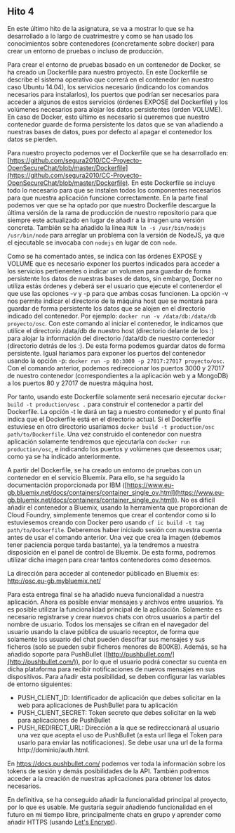 ## Hito 4


En este último hito de la asignatura, se va a mostrar lo que se ha desarrollado a lo largo de cuatrimestre y como se han usado los conocimientos sobre contenedores (concretamente sobre docker) para crear un entorno de pruebas o incluso de producción.

Para crear el entorno de pruebas basado en un contenedor de Docker, se ha creado un Dockerfile para nuestro proyecto. En este Dockerfile se describe el sistema operativo que correrá en el contenedor (en nuestro caso Ubuntu 14.04), los servicios necesario (indicando los comandos necesarios para instalarlos), los puertos que podrían ser necesarios para acceder a algunos de estos servicios (órdenes EXPOSE del Dockerfile) y los volúmenes necesarios para alojar los datos persistentes (orden VOLUME). En caso de Docker, esto último es necesario si queremos que nuestro contenedor guarde de forma persistente los datos que se van añadiendo a nuestras bases de datos, pues por defecto al apagar el contenedor los datos se pierden.

Para nuestro proyecto podemos ver el Dockerfile que se ha desarrollado en: [https://github.com/segura2010/CC-Proyecto-OpenSecureChat/blob/master/Dockerfile](https://github.com/segura2010/CC-Proyecto-OpenSecureChat/blob/master/Dockerfile). En este Dockerfile se incluye todo lo necesario para que se instalen todos los componentes necesarios para que nuestra aplicación funcione correctamente. En la parte final podemos ver que se ha optado por que nuestro Dockerfile descargue la última versión de la rama de producción de nuestro repositorio para que siempre este actualizado en lugar de añadir a la imagen una versión concreta. También se ha añadido la línea `RUN ln -s /usr/bin/nodejs /usr/bin/node` para arreglar un problema con la versión de NodeJS, ya que el ejecutable se invocaba con `nodejs` en lugar de con `node`.

Como se ha comentado antes, se indica con las órdenes EXPOSE y VOLUME que es necesario exponer los puertos indicados para acceder a los servicios pertienentes o indicar un volumen para guardar de forma persistente los datos de nuestras bases de datos, sin embargo, Docker no utiliza estás órdenes y deberá ser el usuario que ejecute el contenerdor el que use las opciones -v y -p para que ambas cosas funcionen. La opción -v nos permite indicar el directorio de la máquina host que se montará para guardar de forma persistente los datos que se alojen en el directorio indicado del contenedor. Por ejemplo: `docker run -v /data/db:/data/db proyecto/osc`. Con este comando al iniciar el contenedor, le indicamos que utilice el directorio /data/db de nuestro host (directorio delante de los :) para alojar la información del directorio /data/db de nuestro contenedor (directorio detrás de los :). De esta forma podemos guardar datos de forma persistente. Igual hariamos para exponer los puertos del contenedor usando la opción -p: `docker run -p 80:3000 -p 27017:27017 proyecto/osc`. Con el comando anterior, podemos redireccionar los puertos 3000 y 27017 de nuestro contenedor (correspondientes a la aplicación web y a MongoDB) a los puertos 80 y 27017 de nuestra máquina host.

Por tanto, usando este Dockerfile solamente será necesario ejecutar `docker build -t production/osc .` para construir el contenedor a partir del Dockerfile. La opción -t le dará un tag a nuestro contenedor y el punto final indica que el Dockerfile está en el directorio actual. Si el Dockerfile estuviese en otro directorio usaríamos `docker build -t production/osc path/to/Dockerfile`. Una vez construido el contenedor con nuestra aplicación solamente tendremos que ejecutarla con `docker run production/osc`, e indicando los puertos y volúmenes que deseemos usar; como ya se ha indicado anteriormente.

A partir del Dockerfile, se ha creado un entorno de pruebas con un contenedor en el servicio Bluemix. Para ello, se ha seguido la documentación proporcionada por IBM ([https://www.eu-gb.bluemix.net/docs/containers/container_single_ov.html](https://www.eu-gb.bluemix.net/docs/containers/container_single_ov.html)). No es difícil añadir el contenedor a Bluemix, usando la herramienta que proporcionan de Cloud Foundry, simplemente tenemos que crear el contendor como si lo estuviesemos creando con Docker pero usando `cf ic build -t tag path/to/Dockerfile`. Deberemos haber iniciado sesión con nuestra cuenta antes de usar el comando anterior. Una vez que crea la imagen (debemos tener paciencia porque tarda bastante), ya la tendremos a nuestra disposición en el panel de control de Bluemix. De esta forma, podremos utilizar dicha imagen para crear tantos contenedores como deseemos.

La dirección para acceder al contenedor públicado en Bluemix es: http://osc.eu-gb.mybluemix.net/

Para esta entrega final se ha añadido nueva funcionalidad a nuestra aplicación. Ahora es posible enviar mensajes y archivos entre usuarios. Ya es posible utilizar la funcionalidad principal de la aplicación. Solamente es necesario registrarse y crear nuevos chats con otros usuarios a partir del nombre de usuario. Todos los mensajes se cifran en el navegador del usuario usando la clave pública de usuario receptor, de forma que solamente los usuario del chat pueden descifrar sus mensajes y sus ficheros (solo se pueden subir ficheros menores de 800KB). Además, se ha añadido soporte para PushBullet ([http://pushbullet.com/](http://pushbullet.com/)), por lo que el usuario podrá conectar su cuenta en dicha plataforma para recibir notificaciones de nuevos mensajes en sus dispositivos. Para añadir esta posibilidad, se deben configurar las variables de entorno siguientes:

- PUSH_CLIENT_ID: Identificador de aplicación que debes solicitar en la web para aplicaciones de PushBullet para tu aplicación
- PUSH_CLIENT_SECRET: Token secreto que debes solicitar en la web para aplicaciones de PushBullet
- PUSH_REDIRECT_URL: Dirección a la que se redireccionará al usuario una vez que acepta el uso de PushBullet (a esta url llega el Token para usarlo para enviar las notificaciones). Se debe usar una url de la forma http://dominio/auth.html.

En https://docs.pushbullet.com/ podemos ver toda la información sobre los tokens de sesión y demás posibilidades de la API. También podremos acceder a la creación de nuestras aplicaciones para obtener los datos necesarios.

En definitiva, se ha conseguido añadir la funcionalidad principal al proyecto, por lo que es usable. Me gustaría seguir añadiendo funcionalidad en el futuro en mi tiempo libre, principalmente chats en grupo y aprender como añadir HTTPS (usando [Let's Encrypt](https://letsencrypt.org)).